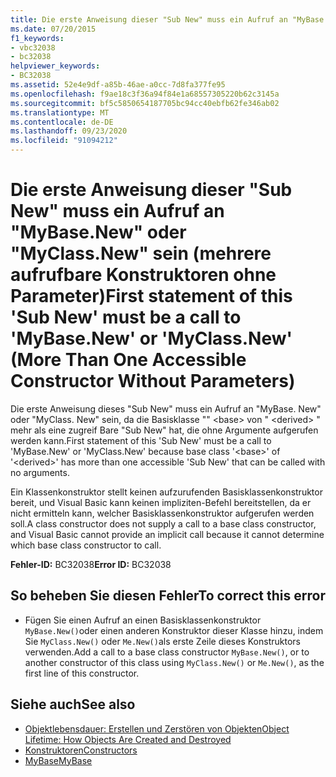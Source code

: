 ```yaml
---
title: Die erste Anweisung dieser "Sub New" muss ein Aufruf an "MyBase.New" oder "MyClass.New" sein (mehrere aufrufbare Konstruktoren ohne Parameter)
ms.date: 07/20/2015
f1_keywords:
- vbc32038
- bc32038
helpviewer_keywords:
- BC32038
ms.assetid: 52e4e9df-a85b-46ae-a0cc-7d8fa377fe95
ms.openlocfilehash: f9ae18c3f36a94f84e1a68557305220b62c3145a
ms.sourcegitcommit: bf5c5850654187705bc94cc40ebfb62fe346ab02
ms.translationtype: MT
ms.contentlocale: de-DE
ms.lasthandoff: 09/23/2020
ms.locfileid: "91094212"
---
```

# <a name="first-statement-of-this-sub-new-must-be-a-call-to-mybasenew-or-myclassnew-more-than-one-accessible-constructor-without-parameters"></a><span data-ttu-id="fa5b9-102">Die erste Anweisung dieser "Sub New" muss ein Aufruf an "MyBase.New" oder "MyClass.New" sein (mehrere aufrufbare Konstruktoren ohne Parameter)</span><span class="sxs-lookup"><span data-stu-id="fa5b9-102">First statement of this 'Sub New' must be a call to 'MyBase.New' or 'MyClass.New' (More Than One Accessible Constructor Without Parameters)</span></span>

<span data-ttu-id="fa5b9-103">Die erste Anweisung dieses "Sub New" muss ein Aufruf an "MyBase. New" oder "MyClass. New" sein, da die Basisklasse "" \<base> von " \<derived> " mehr als eine zugreif Bare "Sub New" hat, die ohne Argumente aufgerufen werden kann.</span><span class="sxs-lookup"><span data-stu-id="fa5b9-103">First statement of this 'Sub New' must be a call to 'MyBase.New' or 'MyClass.New' because base class '\<base>' of '\<derived>' has more than one accessible 'Sub New' that can be called with no arguments.</span></span>  
  
 <span data-ttu-id="fa5b9-104">Ein Klassenkonstruktor stellt keinen aufzurufenden Basisklassenkonstruktor bereit, und Visual Basic kann keinen impliziten-Befehl bereitstellen, da er nicht ermitteln kann, welcher Basisklassenkonstruktor aufgerufen werden soll.</span><span class="sxs-lookup"><span data-stu-id="fa5b9-104">A class constructor does not supply a call to a base class constructor, and Visual Basic cannot provide an implicit call because it cannot determine which base class constructor to call.</span></span>  
  
 <span data-ttu-id="fa5b9-105">**Fehler-ID:** BC32038</span><span class="sxs-lookup"><span data-stu-id="fa5b9-105">**Error ID:** BC32038</span></span>  
  
## <a name="to-correct-this-error"></a><span data-ttu-id="fa5b9-106">So beheben Sie diesen Fehler</span><span class="sxs-lookup"><span data-stu-id="fa5b9-106">To correct this error</span></span>  
  
- <span data-ttu-id="fa5b9-107">Fügen Sie einen Aufruf an einen Basisklassenkonstruktor `MyBase.New()`oder einen anderen Konstruktor dieser Klasse hinzu, indem Sie `MyClass.New()` oder `Me.New()`als erste Zeile dieses Konstruktors verwenden.</span><span class="sxs-lookup"><span data-stu-id="fa5b9-107">Add a call to a base class constructor `MyBase.New()`, or to another constructor of this class using `MyClass.New()` or `Me.New()`, as the first line of this constructor.</span></span>  
  
## <a name="see-also"></a><span data-ttu-id="fa5b9-108">Siehe auch</span><span class="sxs-lookup"><span data-stu-id="fa5b9-108">See also</span></span>

- [<span data-ttu-id="fa5b9-109">Objektlebensdauer: Erstellen und Zerstören von Objekten</span><span class="sxs-lookup"><span data-stu-id="fa5b9-109">Object Lifetime: How Objects Are Created and Destroyed</span></span>](../programming-guide/language-features/objects-and-classes/object-lifetime-how-objects-are-created-and-destroyed.md)
- [<span data-ttu-id="fa5b9-110">Konstruktoren</span><span class="sxs-lookup"><span data-stu-id="fa5b9-110">Constructors</span></span>](../programming-guide/concepts/object-oriented-programming.md#constructors)
- [<span data-ttu-id="fa5b9-111">MyBase</span><span class="sxs-lookup"><span data-stu-id="fa5b9-111">MyBase</span></span>](../programming-guide/program-structure/me-my-mybase-and-myclass.md#mybase)
